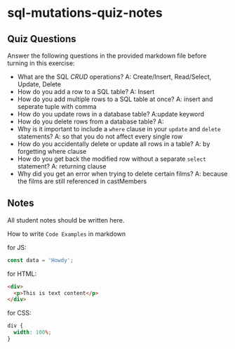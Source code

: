 # sql-mutations-quiz-notes

## Quiz Questions

Answer the following questions in the provided markdown file before turning in this exercise:

- What are the SQL _CRUD_ operations?
  A: Create/Insert, Read/Select, Update, Delete
- How do you add a row to a SQL table?
  A: Insert
- How do you add multiple rows to a SQL table at once?
  A: insert and seperate tuple with comma
- How do you update rows in a database table?
  A:update keyword
- How do you delete rows from a database table?
  A:
- Why is it important to include a `where` clause in your `update` and `delete` statements?
  A: so that you do not affect every single row
- How do you accidentally delete or update all rows in a table?
  A: by forgetting where clause
- How do you get back the modified row without a separate `select` statement?
  A: returning clause
- Why did you get an error when trying to delete certain films?
  A: because the films are still referenced in castMembers

## Notes

All student notes should be written here.

How to write `Code Examples` in markdown

for JS:

```javascript
const data = 'Howdy';
```

for HTML:

```html
<div>
  <p>This is text content</p>
</div>
```

for CSS:

```css
div {
  width: 100%;
}
```
